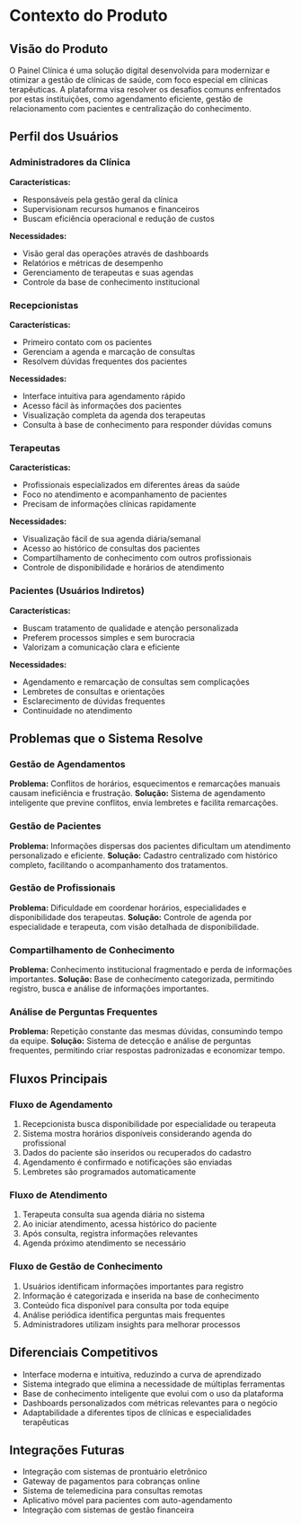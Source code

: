 # Contexto do Produto

## Visão do Produto
O Painel Clínica é uma solução digital desenvolvida para modernizar e otimizar a gestão de clínicas de saúde, com foco especial em clínicas terapêuticas. A plataforma visa resolver os desafios comuns enfrentados por estas instituições, como agendamento eficiente, gestão de relacionamento com pacientes e centralização do conhecimento.

## Perfil dos Usuários

### Administradores da Clínica
**Características:**
- Responsáveis pela gestão geral da clínica
- Supervisionam recursos humanos e financeiros
- Buscam eficiência operacional e redução de custos

**Necessidades:**
- Visão geral das operações através de dashboards
- Relatórios e métricas de desempenho
- Gerenciamento de terapeutas e suas agendas
- Controle da base de conhecimento institucional

### Recepcionistas
**Características:**
- Primeiro contato com os pacientes
- Gerenciam a agenda e marcação de consultas
- Resolvem dúvidas frequentes dos pacientes

**Necessidades:**
- Interface intuitiva para agendamento rápido
- Acesso fácil às informações dos pacientes
- Visualização completa da agenda dos terapeutas
- Consulta à base de conhecimento para responder dúvidas comuns

### Terapeutas
**Características:**
- Profissionais especializados em diferentes áreas da saúde
- Foco no atendimento e acompanhamento de pacientes
- Precisam de informações clínicas rapidamente

**Necessidades:**
- Visualização fácil de sua agenda diária/semanal
- Acesso ao histórico de consultas dos pacientes
- Compartilhamento de conhecimento com outros profissionais
- Controle de disponibilidade e horários de atendimento

### Pacientes (Usuários Indiretos)
**Características:**
- Buscam tratamento de qualidade e atenção personalizada
- Preferem processos simples e sem burocracia
- Valorizam a comunicação clara e eficiente

**Necessidades:**
- Agendamento e remarcação de consultas sem complicações
- Lembretes de consultas e orientações
- Esclarecimento de dúvidas frequentes
- Continuidade no atendimento

## Problemas que o Sistema Resolve

### Gestão de Agendamentos
**Problema:** Conflitos de horários, esquecimentos e remarcações manuais causam ineficiência e frustração.
**Solução:** Sistema de agendamento inteligente que previne conflitos, envia lembretes e facilita remarcações.

### Gestão de Pacientes
**Problema:** Informações dispersas dos pacientes dificultam um atendimento personalizado e eficiente.
**Solução:** Cadastro centralizado com histórico completo, facilitando o acompanhamento dos tratamentos.

### Gestão de Profissionais
**Problema:** Dificuldade em coordenar horários, especialidades e disponibilidade dos terapeutas.
**Solução:** Controle de agenda por especialidade e terapeuta, com visão detalhada de disponibilidade.

### Compartilhamento de Conhecimento
**Problema:** Conhecimento institucional fragmentado e perda de informações importantes.
**Solução:** Base de conhecimento categorizada, permitindo registro, busca e análise de informações importantes.

### Análise de Perguntas Frequentes
**Problema:** Repetição constante das mesmas dúvidas, consumindo tempo da equipe.
**Solução:** Sistema de detecção e análise de perguntas frequentes, permitindo criar respostas padronizadas e economizar tempo.

## Fluxos Principais

### Fluxo de Agendamento
1. Recepcionista busca disponibilidade por especialidade ou terapeuta
2. Sistema mostra horários disponíveis considerando agenda do profissional
3. Dados do paciente são inseridos ou recuperados do cadastro
4. Agendamento é confirmado e notificações são enviadas
5. Lembretes são programados automaticamente

### Fluxo de Atendimento
1. Terapeuta consulta sua agenda diária no sistema
2. Ao iniciar atendimento, acessa histórico do paciente
3. Após consulta, registra informações relevantes
4. Agenda próximo atendimento se necessário

### Fluxo de Gestão de Conhecimento
1. Usuários identificam informações importantes para registro
2. Informação é categorizada e inserida na base de conhecimento
3. Conteúdo fica disponível para consulta por toda equipe
4. Análise periódica identifica perguntas mais frequentes
5. Administradores utilizam insights para melhorar processos

## Diferenciais Competitivos
- Interface moderna e intuitiva, reduzindo a curva de aprendizado
- Sistema integrado que elimina a necessidade de múltiplas ferramentas
- Base de conhecimento inteligente que evolui com o uso da plataforma
- Dashboards personalizados com métricas relevantes para o negócio
- Adaptabilidade a diferentes tipos de clínicas e especialidades terapêuticas

## Integrações Futuras
- Integração com sistemas de prontuário eletrônico
- Gateway de pagamentos para cobranças online
- Sistema de telemedicina para consultas remotas
- Aplicativo móvel para pacientes com auto-agendamento
- Integração com sistemas de gestão financeira 